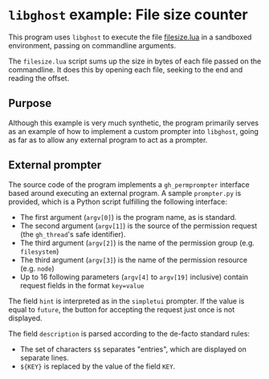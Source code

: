 # `libghost` example: File size counter

This program uses `libghost` to execute the file [filesize.lua](filesize.lua) in a sandboxed environment, passing on commandline arguments.

The `filesize.lua` script sums up the size in bytes of each file passed on the commandline. It does this by opening each file, seeking to the end and reading the offset.

## Purpose

Although this example is very much synthetic, the program primarily serves as an example of how to implement a custom prompter into `libghost`, going as far as to allow any external program to act as a prompter.

## External prompter

The source code of the program implements a `gh_permprompter` interface based around executing an external program. A sample `prompter.py` is provided, which is a Python script fulfilling the following interface:

* The first argument (`argv[0]`) is the program name, as is standard.
* The second argument (`argv[1]`) is the source of the permission request (the `gh_thread`'s safe identifier).
* The third argument (`argv[2]`) is the name of the permission group (e.g. `filesystem`)
* The third argument (`argv[3]`) is the name of the permission resource (e.g. `node`)
* Up to 16 following parameters (`argv[4]` to `argv[19]` inclusive) contain request fields in the format `key=value`

The field `hint` is interpreted as in the `simpletui` prompter. If the value is equal to `future`, the button for accepting the request just once is not displayed.

The field `description` is parsed according to the de-facto standard rules:

- The set of characters `$$` separates "entries", which are displayed on separate lines.
- `${KEY}` is replaced by the value of the field `KEY`.

